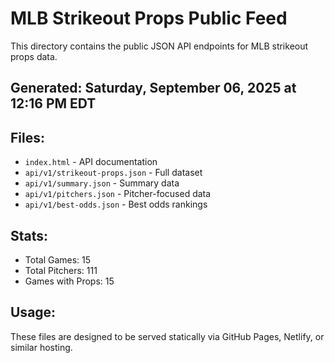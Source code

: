 # MLB Strikeout Props Public Feed

This directory contains the public JSON API endpoints for MLB strikeout props data.

## Generated: Saturday, September 06, 2025 at 12:16 PM EDT

## Files:
- `index.html` - API documentation
- `api/v1/strikeout-props.json` - Full dataset
- `api/v1/summary.json` - Summary data
- `api/v1/pitchers.json` - Pitcher-focused data  
- `api/v1/best-odds.json` - Best odds rankings

## Stats:
- Total Games: 15
- Total Pitchers: 111
- Games with Props: 15

## Usage:
These files are designed to be served statically via GitHub Pages, Netlify, or similar hosting.
